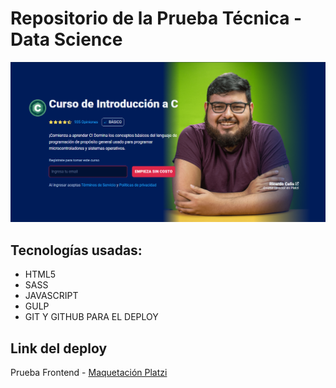 # Repositorio de la Prueba Técnica - Data Science

![Design Hero](https://github.com/Rencas1207/repo-prueba/blob/gh-pages/img/layout-design.png)

## Tecnologías usadas:
* HTML5
* SASS
* JAVASCRIPT
* GULP
* GIT Y GITHUB PARA EL DEPLOY

## Link del deploy
Prueba Frontend - [Maquetación Platzi](https://rencas1207.github.io/repo-prueba/)



